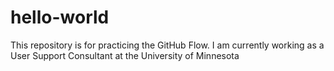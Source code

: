 # hello-world
This repository is for practicing the GitHub Flow.
I am currently working as a User Support Consultant at the University of Minnesota
